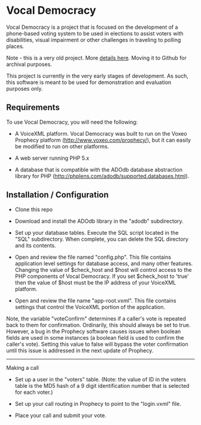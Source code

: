 # Vocal Democracy

Vocal Democracy is a project that is focused on the development of a phone-based voting system to be used in elections to assist voters with disabilities, visual impairment or other challenges in traveling to polling places. 

Note - this is a very old project.  More [details here](https://voiceingov.org/2006/10/17/vocal-democracy/). Moving it to Github for archival purposes.

This project is currently in the very early stages of development.  As such, this software is meant to be used for demonstration and evaluation purposes only.  

## Requirements

To use Vocal Democracy, you will need the following:

* A VoiceXML platform.  Vocal Democracy was built to run on the Voxeo Prophecy platform (http://www.voxeo.com/prophecy/), but it can easily be modified to run on other platforms.

* A web server running PHP 5.x

* A database that is compatible with the ADOdb database abstraction library for PHP (http://phplens.com/adodb/supported.databases.html).

## Installation / Configuration

* Clone this repo

* Download and install the ADOdb library in the "adodb" subdirectory.

* Set up your database tables.  Execute the SQL script located in the "SQL" subdirectory.  When complete, you can delete the SQL directory and its contents.

* Open and review the file named "config.php".  This file contains application level settings for database access, and many other features.  Changing the value of $check_host and $host will control access to the PHP components of Vocal Democracy.  If you set $check_host to 'true' then the value of $host must be the IP address of your VoiceXML platform.

* Open and review the file name "app-root.vxml".  This file contains settings that control the VoiceXML portion of the application.  

Note, the variable "voteConfirm" determines if a caller's vote is repeated back to them for confirmation.  Ordinarily, this should always be set to true.  However, a bug in the Prophecy software causes issues when boolean fields are used in some instances (a boolean field is used to confirm the caller's vote).  Setting this value to false will bypass the voter confirmation until this issue is addressed in the next update of Prophecy.


*******************************************************************
Making a call

* Set up a user in the "voters" table.  (Note: the value of ID in the voters table is the MD5 hash of a 9 digit identification number that is selected for each voter.)

* Set up your call routing in Prophecy to point to the "login.vxml" file.

* Place your call and submit your vote.
